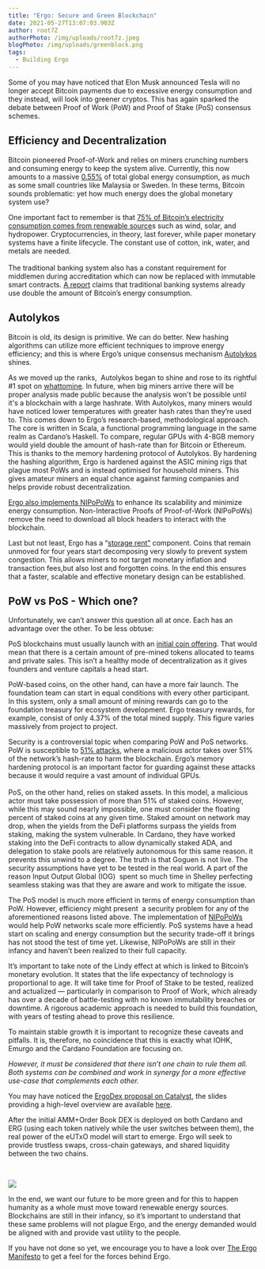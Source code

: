 ```yaml
---
title: "Ergo: Secure and Green Blockchain"
date: 2021-05-27T13:07:03.903Z
author: root7Z
authorPhoto: /img/uploads/root7z.jpeg
blogPhoto: /img/uploads/greenblock.png
tags:
  - Building Ergo
---
```

<!--StartFragment-->





Some of you may have noticed that Elon Musk announced Tesla will no longer accept Bitcoin payments due to excessive energy consumption and they instead, will look into greener cryptos. This has again sparked the debate between Proof of Work (PoW) and Proof of Stake (PoS) consensus schemes.

## Efficiency and Decentralization



Bitcoin pioneered Proof-of-Work and relies on miners crunching numbers and consuming energy to keep the system alive. Currently, this now amounts to a massive [0.55%](https://cbeci.org/cbeci/comparisons) of total global energy consumption, as much as some small countries like Malaysia or Sweden. In these terms, Bitcoin sounds problematic: yet how much energy does the global monetary system use?



One important fact to remember is that [75% of Bitcoin’s electricity consumption comes from renewable source](https://www.ledger.com/energy-consumption-crypto-vs-fiat)s such as wind, solar, and hydropower. Cryptocurrencies, in theory, last forever, while paper monetary systems have a finite lifecycle. The constant use of cotton, ink, water, and metals are needed.\
\
The traditional banking system also has a constant requirement for middlemen during accreditation which can now be replaced with immutable smart contracts. [A report](https://docsend.com/view/adwmdeeyfvqwecj2) claims that traditional banking systems already use double the amount of Bitcoin’s energy consumption.



## Autolykos



Bitcoin is old, its design is primitive. We can do better. New hashing algorithms can utilize more efficient techniques to improve energy efficiency; and this is where Ergo’s unique consensus mechanism [Autolykos](https://ergoplatform.org/docs/teaser.pdf) shines.



As we moved up the ranks,  Autolykos began to shine and rose to its rightful #1 spot on [whattomine](https://whattomine.com/). In future, when big miners arrive there will be proper analysis made public because the analysis won't be possible until it's a blockchain with a large hashrate. With Autolykos, many miners would have noticed lower temperatures with greater hash rates than they’re used to. This comes down to Ergo’s research-based, methodological approach. The core is written in Scala, a functional programming language in the same realm as Cardano’s Haskell. To compare, regular GPUs with 4-8GB memory would yield double the amount of hash-rate than for Bitcoin or Ethereum. This is thanks to the memory hardening protocol of Autolykos. By hardening the hashing algorithm, Ergo is hardened against the ASIC mining rigs that plague most PoWs and is instead optimised for household miners. This gives amateur miners an equal chance against farming companies and helps provide robust decentralization.



[Ergo also implements NIPoPoWs](https://nipopows.com/) to enhance its scalability and minimize energy consumption. Non-Interactive Proofs of Proof-of-Work (NIPoPoWs) remove the need to download all block headers to interact with the blockchain. 



Last but not least, Ergo has a “[storage rent”](https://ergoplatform.org/en/blog/2020_04_21_ergo_positioning/) component. Coins that remain unmoved for four years start decomposing very slowly to prevent system congestion. This allows miners to not target monetary inflation and transaction fees,but also lost and forgotten coins. In the end this ensures that a faster, scalable and effective monetary design can be established.



## PoW vs PoS - Which one?



Unfortunately, we can’t answer this question all at once. Each has an advantage over the other. To be less obtuse:



PoS blockchains must usually launch with an [initial coin offering](https://www.investopedia.com/terms/i/initial-coin-offering-ico.asp). That would mean that there is a certain amount of pre-mined tokens allocated to teams and private sales. This isn’t a healthy mode of decentralization as it gives founders and venture capitals a head start. 



PoW-based coins, on the other hand, can have a more fair launch. The foundation team can start in equal conditions with every other participant. In this system, only a small amount of mining rewards can go to the foundation treasury for ecosystem development. Ergo treasury rewards, for example, consist of only 4.37% of the total mined supply. This figure varies massively from project to project.



Security is a controversial topic when comparing PoW and PoS networks. PoW is susceptible to [51% attacks](https://www.investopedia.com/terms/1/51-attack.asp), where a malicious actor takes over 51% of the network’s hash-rate to harm the blockchain. Ergo’s memory hardening protocol is an important factor for guarding against these attacks because it would require a vast amount of individual GPUs.\
\
PoS, on the other hand, relies on staked assets. In this model, a malicious actor must take possession of more than 51% of staked coins. However, while this may sound nearly impossible, one must consider the floating percent of staked coins at any given time. Staked amount on network may drop, when the yields from the DeFi platforms surpass the yields from staking, making the system vulnerable. In Cardano, they have worked staking into the DeFi contracts to allow dynamically staked ADA, and delegation to stake pools are relatively autonomous for this same reason. it prevents this unwind to a degree. The truth is that Goguen is not live. The security assumptions have yet to be tested in the real world. A part of the reason Input Output Global (IOG)  spent so much time in Shelley perfecting seamless staking was that they are aware and work to mitigate the issue. 



The PoS model is much more efficient in terms of energy consumption than PoW. However, efficiency might present  a security problem for any of the aforementioned reasons listed above. The implementation of [NIPoPoWs](https://nipopows.com/) would help PoW networks scale more efficiently. PoS systems have a head start on scaling and energy consumption but the security trade-off it brings has not stood the test of time yet. Likewise, NIPoPoWs are still in their infancy and haven’t been realized to their full capacity.



It’s important to take note of the Lindy effect at which is linked to Bitcoin’s monetary evolution. It states that the life expectancy of technology is proportional to age. It will take time for Proof of Stake to be tested, realized and actualized — particularly in comparison to Proof of Work, which already has over a decade of battle-testing with no known immutability breaches or downtime. A rigorous academic approach is needed to build this foundation, with years of testing ahead to prove this resilience. 



To maintain stable growth it is important to recognize these caveats and pitfalls. It is, therefore, no coincidence that this is exactly what IOHK, Emurgo and the Cardano Foundation are focusing on.



*However, it must be considered that there isn’t one chain to rule them all. Both systems can be combined and work in synergy for a more effective use-case that complements each other.*



You may have noticed the [ErgoDex proposal on Catalyst](https://cardano.ideascale.com/a/dtd/ErgoDex-Plutus-Port/352410-48088), the slides providing a high-level overview are available [here](https://cardano.ideascale.com/a/idea/352410/38579/download). 



After the initial AMM+Order Book DEX is deployed on both Cardano and ERG (using each token natively while the user switches between them), the real power of the eUTxO model will start to emerge. Ergo will seek to provide trustless swaps, cross-chain gateways, and shared liquidity between the two chains. 



 

![](https://lh5.googleusercontent.com/KRHyU3LiETc9NYy506_YHFAoCueIFckMU9cwpLp5pyZrWAZ7sVQt07-elduUMAE7NF2H0sXHPrKQSQnMsHVIerN5fP9xxp_-ogoiLtRxY9Oc_-SNrC6v7ZokGYptG8SZETc2xWum)



In the end, we want our future to be more green and for this to happen humanity as a whole must move toward renewable energy sources. Blockchains are still in their infancy, so it’s important to understand that these same problems will not plague Ergo, and the energy demanded would be aligned with and provide vast utility to the people.



If you have not done so yet, we encourage you to have a look over [The Ergo Manifesto](https://ergoplatform.org/en/blog/2021-04-26-the-ergo-manifesto/) to get a feel for the forces behind Ergo.



<!--EndFragment-->